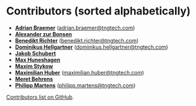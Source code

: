 <!--
SPDX-FileCopyrightText: TNG Technology Consulting GmbH <https://www.tngtech.com>

SPDX-License-Identifier: Apache-2.0
-->

# Contributors (sorted alphabetically)

- **[Adrian Braemer](https://github.com/abraemer)** (<adrian.braemer@tngtech.com>)
- **[Alexander zur Bonsen](https://github.com/alexzurbonsen)**
- **[Benedikt Richter](https://github.com/benedikt-richter)** (<benedikt.richter@tngtech.com>)
- **[Dominikus Hellgartner](https://github.com/Hellgartner)** (<dominikus.hellgartner@tngtech.com>)
- **[Jakob Schubert](https://github.com/JakobSchubert)**
- **[Max Huneshagen](https://github.com/MaxHun)**
- **[Maxim Stykow](https://github.com/mstykow)**
- **[Maximilian Huber](https://github.com/maxhbr)** (<maximilian.huber@tngtech.com>)
- **[Meret Behrens](https://github.com/meretp)**
- **[Philipp Martens](https://github.com/PhilippMa)** (<philipp.martens@tngtech.com>)

[Contributors list on GitHub](https://github.com/opossum-tool/OpossumUI/contributors).